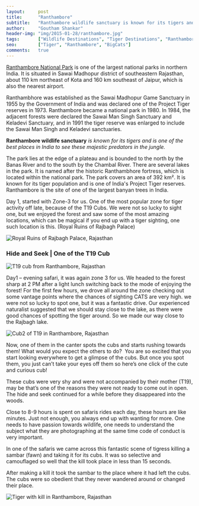 ```yaml
---
layout:     post
title:      "Ranthambore"
subtitle:   "Ranthambore wildlife sanctuary is known for its tigers and is one of the best places in India to see these majestic predators in the jungle."
author:     "Goutham Shankar"
header-img: "img/2015-01-28/ranthambore.jpg"
tags:       ["Wildlife Destinations", "Tiger Destinations", "Ranthambore"]
seo: 		["Tiger", "Ranthambore", "BigCats"]
comments:   true
---
```



<p><a href="http://www.wilderhood.com/destination/Ranthambore">Ranthambore National Park</a> is one of the largest national parks in northern India. It is situated in Sawai Madhopur district of southeastern Rajasthan, about 110 km northeast of Kota and 160 km southeast of Jaipur, which is also the nearest airport.</p>

<p> Ranthambhore was established as the Sawai Madhopur Game Sanctuary in 1955 by the Government of India and was declared one of the Project Tiger reserves in 1973. Ranthambore became a national park in 1980. In 1984, the adjacent forests were declared the Sawai Man Singh Sanctuary and Keladevi Sanctuary, and in 1991 the tiger reserve was enlarged to include the Sawai Man Singh and Keladevi sanctuaries.</p>

<p><strong>Ranthambore wildlife sanctuary</a></strong> <em> is known for its tigers and is one of the best places in India to see these majestic predators in the jungle.</em></p>

<p> The park lies at the edge of a plateau and is bounded to the north by the Banas River and to the south by the Chambal River. There are several lakes in the park. It is named after the historic Ranthambhore fortress, which is located within the national park. The park covers an area of 392 km². It is known for its tiger population and is one of India's Project Tiger reserves. Ranthambore is the site of one of the largest banyan trees in India.</p>

<p> Day 1, started with Zone-3 for us. One of the most popular zone for tiger activity off late, because of the T19 Cubs. We were not so lucky to sight one, but we enjoyed the forest and saw some of the most amazing locations, which can be magical if you end up with a tiger sighting, one such location is this. (Royal Ruins of Rajbagh Palace)</p>

<img src="{{ site.baseurl }}/img/2015-01-28/ranthambore.jpg"  alt="Royal Ruins of Rajbagh Palace, Rajasthan">

<h3> Hide and Seek | One of the T19 Cub </h3>

<img src="{{ site.baseurl }}/img/2015-01-28/ranthambore1.jpg"  alt="T19 cub from Ranthambore, Rajasthan">

<p> Day1 – evening safari, it was again zone 3 for us. We headed to the forest sharp at 2 PM after a light lunch switching back to the mode of enjoying the forest! For the first few hours, we drove all around the zone checking out some vantage points where the chances of sighting CATS are very high. we were not so lucky to spot one, but it was a fantastic drive. Our experienced naturalist suggested that we should stay close to the lake, as there were good chances of spotting the tiger around. So we made our way close to the Rajbagh lake.</p>

<img src="{{ site.baseurl }}/img/2015-01-28/ranthambore2.jpg"  alt="Cub2 of T19 in Ranthambore, Rajasthan">

<p> Now, one of them in the canter spots the cubs and starts rushing towards them! What would you expect the others to do?  You are so excited that you start looking everywhere to get a glimpse of the cubs. But once you spot them, you just can’t take your eyes off them so here’s one click of the cute and curious cub!</p>

<p>These cubs were very shy and were not accompanied by their mother (T19), may be that’s one of the reasons they were not ready to come out in open. The hide and seek continued for a while before they disappeared into the woods.</p>

<p> Close to 8-9 hours is spent on safaris rides each day, these hours are like minutes.  Just not enough, you always end up with wanting for more.  One needs to have passion towards wildlife, one needs to understand the subject what they are photographing at the same time code of conduct is very important. </p>

<p>In one of the safaris we came across this fantastic scene of tigress killing a sambar (fawn) and taking it for its cubs.  It was so selective and camouflaged so well that the kill took place in less than 15 seconds.  </p>

<p>After making a kill it took the sambar to the place where it had left the cubs.  The cubs were so obedient that they never wandered around or changed their place. </p>

<img src="{{ site.baseurl }}/img/2015-01-28/ranthambore3.jpg"  alt="Tiger with kill in Ranthambore, Rajasthan">